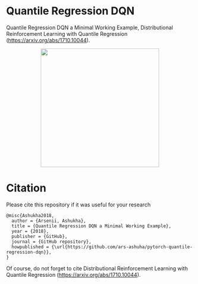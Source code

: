 # Quantile Regression DQN 
Quantile Regression DQN a Minimal Working Example, Distributional Reinforcement Learning with Quantile Regression (https://arxiv.org/abs/1710.10044).

<p align="center">
<img height="318" src="img/screens.gif"/>
</p>

# Citation
Please cite this repository if it was useful for your research

```
@misc{Ashukha2018,
  author = {Arsenii, Ashukha},
  title = {Quantile Regression DQN a Minimal Working Example},
  year = {2018},
  publisher = {GitHub},
  journal = {GitHub repository},
  howpublished = {\url{https://github.com/ars-ashuha/pytorch-quantile-regression-dqn}},
}
``` 
Of course, do not forget to cite Distributional Reinforcement Learning with Quantile Regression (https://arxiv.org/abs/1710.10044).
